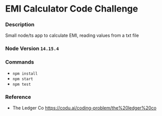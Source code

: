 # EMI Calculator Code Challenge

### Description

Small node/ts app to calculate EMI, reading values from a txt file

### Node Version `14.15.4`

### Commands

- `npm install`
- `npm start`
- `npm test`

### Reference 

- The Ledger Co https://codu.ai/coding-problem/the%20ledger%20co

